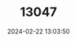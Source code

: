 ---
title: "13047"
category: "Melanomys robustulus"
draft: false
date: 2024-02-22 13:03:50
languages:
  English: ["Robust Dark Rice Rat"]
---